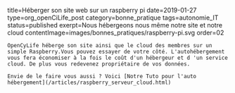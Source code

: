 title=Héberger son site web sur un raspberry pi
date=2019-01-27
type=org_openCiLife_post
category=bonne_pratique
tags=autonomie_IT
status=published
exerpt=Nous hébergeons nous même notre site et notre cloud
contentImage=images/bonnes_pratiques/raspberry-pi.svg
order=02
~~~~~~
OpenCyLife héberge son site ainsi que le cloud des membres sur un simple Raspberry.Vous pouvez essayer de votre côté. L'autohébergement vous fera économiser à la fois le coût d'un hébergeur et d 'un service cloud. De plus vous redevenez propriétaire de vos données.

Envie de le faire vous aussi ? Voici [Notre Tuto pour l'auto hébergement](/articles/raspberry_serveur_cloud.html)